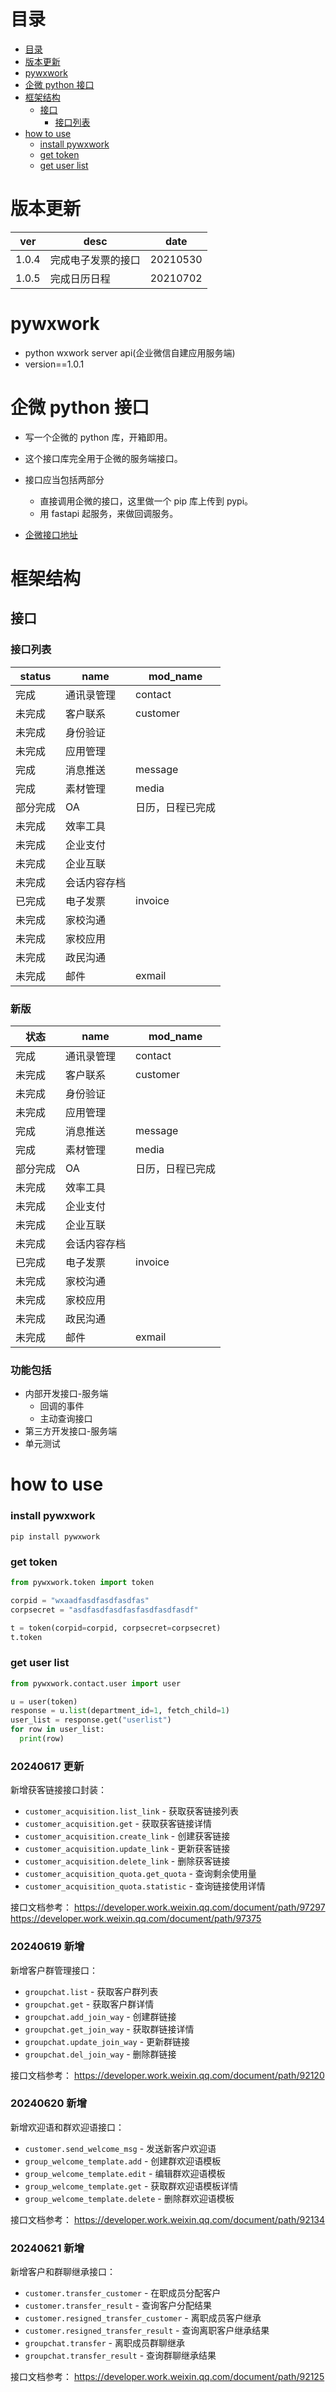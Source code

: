 # 目录

- [目录](#目录)
- [版本更新](#版本更新)
- [pywxwork](#pywxwork)
- [企微 python 接口](#企微python接口)
- [框架结构](#框架结构)
  - [接口](#接口)
    - [接口列表](#接口列表)
- [how to use](#how-to-use)
  - [install pywxwork](#install-pywxwork)
  - [get token](#get-token)
  - [get user list](#get-user-list)

# 版本更新

| ver   | desc               | date     |
| ----- | ------------------ | -------- |
| 1.0.4 | 完成电子发票的接口 | 20210530 |
| 1.0.5 | 完成日历日程       | 20210702 |

# pywxwork

- python wxwork server api(企业微信自建应用服务端)
- version==1.0.1

# 企微 python 接口

- 写一个企微的 python 库，开箱即用。
- 这个接口库完全用于企微的服务端接口。
- 接口应当包括两部分

  - 直接调用企微的接口，这里做一个 pip 库上传到 pypi。
  - 用 fastapi 起服务，来做回调服务。

- [企微接口地址](https://open.work.weixin.qq.com/api/doc/90000/90135/90664)

# 框架结构

## 接口

### 接口列表

| status   | name         | mod_name         |
| -------- | ------------ | ---------------- |
| 完成     | 通讯录管理   | contact          |
| 未完成   | 客户联系     | customer         |
| 未完成   | 身份验证     |                  |
| 未完成   | 应用管理     |                  |
| 完成     | 消息推送     | message          |
| 完成     | 素材管理     | media            |
| 部分完成 | OA           | 日历，日程已完成 |
| 未完成   | 效率工具     |                  |
| 未完成   | 企业支付     |                  |
| 未完成   | 企业互联     |                  |
| 未完成   | 会话内容存档 |                  |
| 已完成   | 电子发票     | invoice          |
| 未完成   | 家校沟通     |                  |
| 未完成   | 家校应用     |                  |
| 未完成   | 政民沟通     |                  |
| 未完成   | 邮件         | exmail           |

### 新版

| 状态     | name         | mod_name         |
| -------- | ------------ | ---------------- |
| 完成     | 通讯录管理   | contact          |
| 未完成   | 客户联系     | customer         |
| 未完成   | 身份验证     |                  |
| 未完成   | 应用管理     |                  |
| 完成     | 消息推送     | message          |
| 完成     | 素材管理     | media            |
| 部分完成 | OA           | 日历，日程已完成 |
| 未完成   | 效率工具     |                  |
| 未完成   | 企业支付     |                  |
| 未完成   | 企业互联     |                  |
| 未完成   | 会话内容存档 |                  |
| 已完成   | 电子发票     | invoice          |
| 未完成   | 家校沟通     |                  |
| 未完成   | 家校应用     |                  |
| 未完成   | 政民沟通     |                  |
| 未完成   | 邮件         | exmail           |

### 功能包括

- 内部开发接口-服务端
  - 回调的事件
  - 主动查询接口
- 第三方开发接口-服务端
- 单元测试

# how to use

### install pywxwork

`pip install pywxwork`

### get token

```python
from pywxwork.token import token

corpid = "wxaadfasdfasdfasdfas"
corpsecret = "asdfasdfasdfasfasdfasdfasdf"

t = token(corpid=corpid, corpsecret=corpsecret)
t.token
```

### get user list

```python
from pywxwork.contact.user import user

u = user(token)
response = u.list(department_id=1, fetch_child=1)
user_list = response.get("userlist")
for row in user_list:
  print(row)
```

### 20240617 更新
新增获客链接接口封装：

- `customer_acquisition.list_link` - 获取获客链接列表
- `customer_acquisition.get` - 获取获客链接详情
- `customer_acquisition.create_link` - 创建获客链接
- `customer_acquisition.update_link` - 更新获客链接
- `customer_acquisition.delete_link` - 删除获客链接
- `customer_acquisition_quota.get_quota` - 查询剩余使用量
- `customer_acquisition_quota.statistic` - 查询链接使用详情

接口文档参考：
https://developer.work.weixin.qq.com/document/path/97297
https://developer.work.weixin.qq.com/document/path/97375

### 20240619 新增
新增客户群管理接口：

- `groupchat.list` - 获取客户群列表
- `groupchat.get` - 获取客户群详情
- `groupchat.add_join_way` - 创建群链接
- `groupchat.get_join_way` - 获取群链接详情
- `groupchat.update_join_way` - 更新群链接
- `groupchat.del_join_way` - 删除群链接

接口文档参考：
https://developer.work.weixin.qq.com/document/path/92120

### 20240620 新增
新增欢迎语和群欢迎语接口：

- `customer.send_welcome_msg` - 发送新客户欢迎语
- `group_welcome_template.add` - 创建群欢迎语模板
- `group_welcome_template.edit` - 编辑群欢迎语模板
- `group_welcome_template.get` - 获取群欢迎语模板详情
- `group_welcome_template.delete` - 删除群欢迎语模板

接口文档参考：
https://developer.work.weixin.qq.com/document/path/92134

### 20240621 新增
新增客户和群聊继承接口：

- `customer.transfer_customer` - 在职成员分配客户
- `customer.transfer_result` - 查询客户分配结果
- `customer.resigned_transfer_customer` - 离职成员客户继承
- `customer.resigned_transfer_result` - 查询离职客户继承结果
- `groupchat.transfer` - 离职成员群聊继承
- `groupchat.transfer_result` - 查询群聊继承结果

接口文档参考：
https://developer.work.weixin.qq.com/document/path/92125
